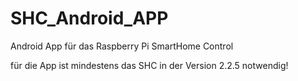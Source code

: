 # SHC_Android_APP

Android App für das Raspberry Pi SmartHome Control

für die App ist mindestens das SHC in der Version 2.2.5 notwendig!
